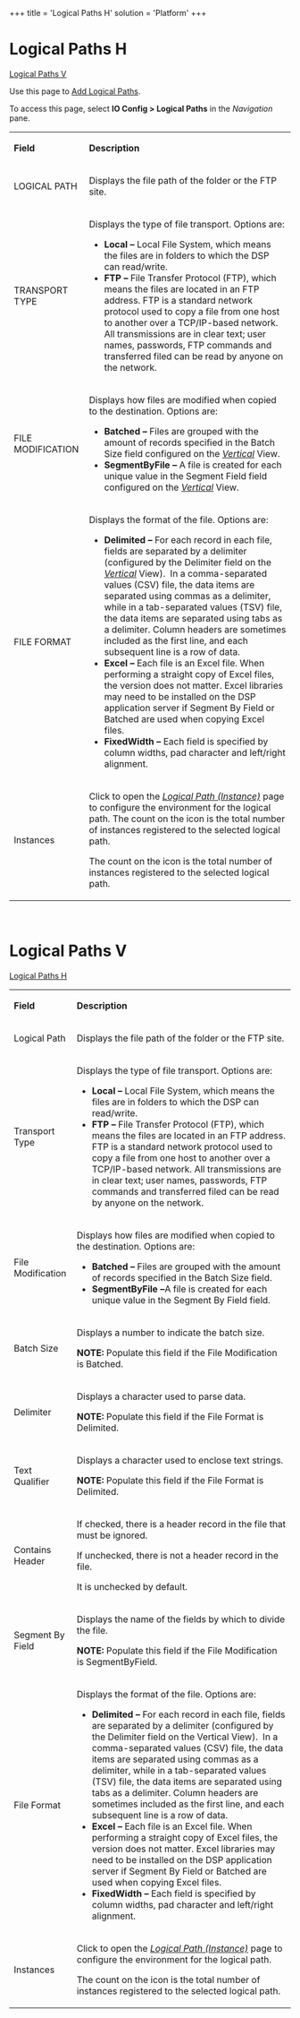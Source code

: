 +++
title = 'Logical Paths H'
solution = 'Platform'
+++

# Logical Paths H

[Logical Paths V](#LogicalPathsV)

<div class="use">

Use this page to [Add Logical
Paths](../Use_Cases/Add_Logical_Paths).

</div>

To access this page, select **IO Config \> Logical Paths** in the
*Navigation* pane.

<table>
<tbody>
<tr class="odd">
<td><p><strong>Field</strong></p></td>
<td><p><strong>Description</strong></p></td>
</tr>
<tr class="even">
<td><p>LOGICAL PATH</p></td>
<td><p>Displays the file path of the folder or the FTP site.</p></td>
</tr>
<tr class="odd">
<td><p>TRANSPORT TYPE</p></td>
<td><p>Displays the type of file transport. Options are:</p>
<ul>
<li><strong>Local –</strong> Local File System, which means the files are in folders to which the DSP can read/write.</li>
<li><strong>FTP –</strong> File Transfer Protocol (FTP), which means the files are located in an FTP address. FTP is a standard network protocol used to copy a file from one host to another over a TCP/IP-based network. All transmissions are in clear text; user names, passwords, FTP commands and transferred filed can be read by anyone on the network.</li>
</ul></td>
</tr>
<tr class="even">
<td><p>FILE MODIFICATION</p></td>
<td><p>Displays how files are modified when copied to the destination. Options are:</p>
<ul>
<li><strong>Batched –</strong> Files are grouped with the amount of records specified in the Batch Size field configured on the <em><a href="#LogicalPathsV">Vertical</a></em> View.</li>
<li><strong>SegmentByFile –</strong> A file is created for each unique value in the Segment Field field configured on the <em><a href="#LogicalPathsV">Vertical</a></em> View.</li>
</ul></td>
</tr>
<tr class="odd">
<td><p>FILE FORMAT</p></td>
<td><p>Displays the format of the file. Options are:</p>
<ul>
<li><strong>Delimited –</strong> For each record in each file, fields are separated by a delimiter (configured by the Delimiter field on the <em><a href="#LogicalPathsV">Vertical</a></em> View).  In a comma-separated values (CSV) file, the data items are separated using commas as a delimiter, while in a tab-separated values (TSV) file, the data items are separated using tabs as a delimiter. Column headers are sometimes included as the first line, and each subsequent line is a row of data.</li>
<li><strong>Excel –</strong> Each file is an Excel file. When performing a straight copy of Excel files, the version does not matter. Excel libraries may need to be installed on the DSP application server if Segment By Field or Batched are used when copying Excel files.</li>
<li><strong>FixedWidth –</strong> Each field is specified by column widths, pad character and left/right alignment.</li>
</ul></td>
</tr>
<tr class="even">
<td><p>Instances</p></td>
<td><p>Click to open the <em><a href="Logical_Path_Instance">Logical Path (Instance)</a></em> page to configure the environment for the logical path. The count on the icon is the total number of instances registered to the selected logical path.</p>
<p>The count on the icon is the total number of instances registered to the selected logical path.</p></td>
</tr>
</tbody>
</table>

 

# <span id="LogicalPathsV"></span> Logical Paths V

[Logical Paths H](#LogicalPathsH)

<table>
<tbody>
<tr class="odd">
<td><p><strong>Field</strong></p></td>
<td><p><strong>Description</strong></p></td>
</tr>
<tr class="even">
<td><p>Logical Path</p></td>
<td><p>Displays the file path of the folder or the FTP site.</p></td>
</tr>
<tr class="odd">
<td><p>Transport Type</p></td>
<td><p>Displays the type of file transport. Options are:</p>
<ul>
<li><strong>Local –</strong> Local File System, which means the files are in folders to which the DSP can read/write.</li>
<li><strong>FTP –</strong> File Transfer Protocol (FTP), which means the files are located in an FTP address. FTP is a standard network protocol used to copy a file from one host to another over a TCP/IP-based network. All transmissions are in clear text; user names, passwords, FTP commands and transferred filed can be read by anyone on the network.</li>
</ul></td>
</tr>
<tr class="even">
<td><p>File Modification</p></td>
<td><p>Displays how files are modified when copied to the destination. Options are:</p>
<ul>
<li><strong>Batched –</strong> Files are grouped with the amount of records specified in the Batch Size field.</li>
<li><strong>SegmentByFile –</strong>A file is created for each unique value in the Segment By Field field.</li>
</ul></td>
</tr>
<tr class="odd">
<td><p>Batch Size</p></td>
<td><p>Displays a number to indicate the batch size.</p>
<p><strong>NOTE:</strong> Populate this field if the File Modification is Batched.</p></td>
</tr>
<tr class="even">
<td><p>Delimiter</p></td>
<td><p>Displays a character used to parse data.</p>
<p><strong>NOTE:</strong> Populate this field if the File Format is Delimited.</p></td>
</tr>
<tr class="odd">
<td><p>Text Qualifier</p></td>
<td><p>Displays a character used to enclose text strings.</p>
<p><strong>NOTE:</strong> Populate this field if the File Format is Delimited.</p></td>
</tr>
<tr class="even">
<td><p>Contains Header</p></td>
<td><p>If checked, there is a header record in the file that must be ignored.</p>
<p>If unchecked, there is not a header record in the file.</p>
<p>It is unchecked by default.</p></td>
</tr>
<tr class="odd">
<td><p>Segment By Field</p></td>
<td><p>Displays the name of the fields by which to divide the file.</p>
<p><strong>NOTE:</strong> Populate this field if the File Modification is SegmentByField.</p></td>
</tr>
<tr class="even">
<td><p>File Format</p></td>
<td><p>Displays the format of the file. Options are:</p>
<ul>
<li><strong>Delimited –</strong> For each record in each file, fields are separated by a delimiter (configured by the Delimiter field on the Vertical View).  In a comma-separated values (CSV) file, the data items are separated using commas as a delimiter, while in a tab-separated values (TSV) file, the data items are separated using tabs as a delimiter. Column headers are sometimes included as the first line, and each subsequent line is a row of data.</li>
<li><strong>Excel –</strong> Each file is an Excel file. When performing a straight copy of Excel files, the version does not matter. Excel libraries may need to be installed on the DSP application server if Segment By Field or Batched are used when copying Excel files.</li>
<li><strong>FixedWidth –</strong> Each field is specified by column widths, pad character and left/right alignment.</li>
</ul></td>
</tr>
<tr class="odd">
<td><p>Instances</p></td>
<td><p>Click to open the <em><a href="Logical_Path_Instance">Logical Path (Instance)</a></em> page to configure the environment for the logical path.</p>
<p>The count on the icon is the total number of instances registered to the selected logical path.</p></td>
</tr>
</tbody>
</table>
